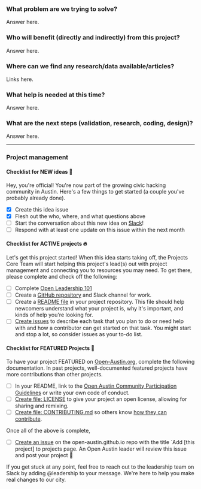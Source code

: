 <!--- Keep everything below and click 'Submit new issue'  --->

### What problem are we trying to solve?

Answer here.


### Who will benefit (directly and indirectly) from this project?

Answer here.


### Where can we find any research/data available/articles?

Links here.


### What help is needed at this time?

Answer here.


### What are the next steps (validation, research, coding, design)?

Answer here.

----
<!--- You can skip the following for now, but come back to it later!  --->

### Project management

#### Checklist for NEW ideas :baby:
Hey, you're official! You're now part of the growing civic hacking community in Austin. Here's a few things to get started (a couple you've probably already done).

- [x] Create this idea issue
- [x] Flesh out the who, where, and what questions above
- [ ] Start the conversation about this new idea on [Slack](https://openaustin-slackin.herokuapp.com/)!
- [ ] Respond with at least one update on this issue within the next month

#### Checklist for ACTIVE projects :fire:
Let's get this project started! When this idea starts taking off, the Projects Core Team will start helping this project's lead(s) out with project management and connecting you to resources you may need. To get there, please complete and check off the following:

- [ ] Complete [Open Leadership 101](https://mozilla.teachable.com/p/open-leadership-101)
- [ ] Create a [GitHub repository](https://github.com/new) and Slack channel for work.
- [ ] Create a [README file](https://mozilla.github.io/open-leadership-training-series/articles/opening-your-project/write-a-great-project-readme/) in your project repository. This file should help newcomers understand what your project is, why it's important, and kinds of help you're looking for.
- [ ] [Create issues](https://mozilla.github.io/open-leadership-training-series/articles/get-your-project-online/project-set-up-for-collaboration-with-github/#assignment--add-your-first-issue) to describe each task that you plan to do or need help with and how a contributor can get started on that task. You might start and stop a lot, so consider issues as your to-do list.

#### Checklist for FEATURED Projects :tada:
To have your project FEATURED on [Open-Austin.org](https://open-austin.org/), complete the following documentation. In past projects, well-documented featured projects have more contributions than other projects.

* [ ] In your README, link to the [Open Austin Community Participation Guidelines](https://docs.google.com/document/d/1OujyBccPpepUXSY5_nP3alzvd81WlCKSeSf_-sU5K-U/edit?usp=sharing) or write your own code of conduct.
* [ ] [Create file: LICENSE](http://choosealicense.com/) to give your project an open license, allowing for sharing and remixing.
* [ ] [Create file: CONTRIBUTING.md](https://github.com/acabunoc/mozsprint-repo-template/blob/master/CONTRIBUTING.md) so others know [how they can contribute](https://mozilla.github.io/open-leadership-training-series/articles/building-communities-of-contributors/write-contributor-guidelines/).

Once all of the above is complete,
- [ ] [Create an issue](https://github.com/open-austin/open-austin.github.io/issues/new) on the open-austin.github.io repo with the title `Add [this project] to projects page. An Open Austin leader will review this issue and post your project :balloon:

If you get stuck at any point, feel free to reach out to the leadership team on Slack by adding @leadership to your message. We're here to help you make real changes to our city.
